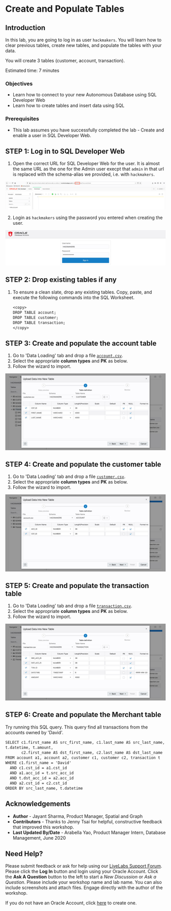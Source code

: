 # Create and Populate Tables

## Introduction

In this lab, you are going to log in as user `hackmakers`. You will learn how to clear previous tables, create new tables, and populate the tables with your data.

You will create 3 tables (customer, account, transaction).

Estimated time: 7 minutes

### Objectives

- Learn how to connect to your new Autonomous Database using SQL Developer Web
- Learn how to create tables and insert data using SQL

### Prerequisites

- This lab assumes you have successfully completed the lab - Create and enable a user in SQL Developer Web.

## **STEP 1:** Log in to SQL Developer Web

1. Open the correct URL for SQL Developer Web for the user. It is almost the same URL as the one for the Admin user execpt that `admin` in that url is replaced with the schema-alias we provided, i.e. with `hackmakers`.

  ![](images/admin_url.png " ")

2. Login as `hackmakers` using the password you entered when creating the user.

  ![](images/02.jpg " ")

## **STEP 2:** Drop existing tables if any

1. To ensure a clean slate, drop any existing tables. Copy, paste, and execute the following commands into the SQL Worksheet.

    ```
    <copy>
    DROP TABLE account;
    DROP TABLE customer;
    DROP TABLE transaction;
    </copy>
    ```

## **STEP 3:** Create and populate the account table

1. Go to 'Data Loading' tab and drop a file [`account.csv`](https://raw.githubusercontent.com/ryotayamanaka/hackmakers/main/data/account.csv).
2. Select the appropriate **column types** and **PK** as below. 
3. Follow the wizard to import.

  ![](images/03.jpg)

## **STEP 4:** Create and populate the customer table

1. Go to 'Data Loading' tab and drop a file [`customer.csv`](https://raw.githubusercontent.com/ryotayamanaka/hackmakers/main/data/customer.csv).
2. Select the appropriate **column types** and **PK** as below. 
3. Follow the wizard to import.

  ![](images/04.jpg)

## **STEP 5:** Create and populate the transaction table

1. Go to 'Data Loading' tab and drop a file [`transaction.csv`](https://raw.githubusercontent.com/ryotayamanaka/hackmakers/main/data/transaction.csv).
2. Select the appropriate **column types** and **PK** as below. 
3. Follow the wizard to import.

  ![](images/05.jpg)

## **STEP 6:** Create and populate the Merchant table

Try running this SQL query. This query find all transactions from the accounts owned by 'David'.

    SELECT c1.first_name AS src_first_name, c1.last_name AS src_last_name, t.datetime, t.amount,
           c2.first_name AS dst_first_name, c2.last_name AS dst_last_name
    FROM account a1, account a2, customer c1, customer c2, transaction t
    WHERE c1.first_name = 'David'
      AND c1.cst_id = a1.cst_id
      AND a1.acc_id = t.src_acc_id
      AND t.dst_acc_id = a2.acc_id
      AND a2.cst_id = c2.cst_id
    ORDER BY src_last_name, t.datetime

## Acknowledgements

* **Author** - Jayant Sharma, Product Manager, Spatial and Graph
* **Contributors** - Thanks to Jenny Tsai for helpful, constructive feedback that improved this workshop.
* **Last Updated By/Date** - Arabella Yao, Product Manager Intern, Database Management, June 2020

## Need Help?
Please submit feedback or ask for help using our [LiveLabs Support Forum](https://community.oracle.com/tech/developers/categories/oracle-graph). Please click the **Log In** button and login using your Oracle Account. Click the **Ask A Question** button to the left to start a *New Discussion* or *Ask a Question*.  Please include your workshop name and lab name.  You can also include screenshots and attach files.  Engage directly with the author of the workshop.

If you do not have an Oracle Account, click [here](https://profile.oracle.com/myprofile/account/create-account.jspx) to create one.
